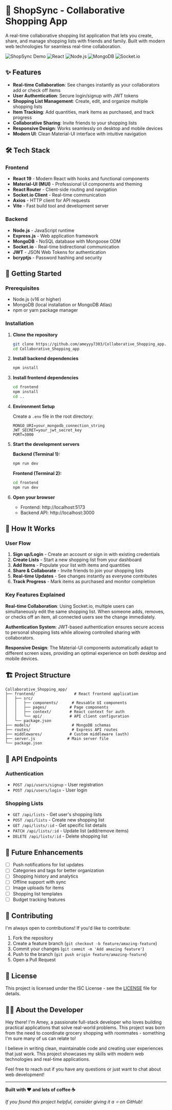 # 🛒 ShopSync - Collaborative Shopping App

A real-time collaborative shopping list application that lets you create, share, and manage shopping lists with friends and family. Built with modern web technologies for seamless real-time collaboration.

![ShopSync Demo](https://img.shields.io/badge/Status-Live%20Demo-blue)
![React](https://img.shields.io/badge/React-19.1.0-61dafb)
![Node.js](https://img.shields.io/badge/Node.js-Express-339933)
![MongoDB](https://img.shields.io/badge/MongoDB-8.15.1-47a248)
![Socket.io](https://img.shields.io/badge/Socket.io-4.8.1-010101)

## ✨ Features

- **Real-time Collaboration**: See changes instantly as your collaborators add or check off items
- **User Authentication**: Secure login/signup with JWT tokens
- **Shopping List Management**: Create, edit, and organize multiple shopping lists
- **Item Tracking**: Add quantities, mark items as purchased, and track progress
- **Collaborative Sharing**: Invite friends to your shopping lists
- **Responsive Design**: Works seamlessly on desktop and mobile devices
- **Modern UI**: Clean Material-UI interface with intuitive navigation

## 🛠️ Tech Stack

### Frontend
- **React 19** - Modern React with hooks and functional components
- **Material-UI (MUI)** - Professional UI components and theming
- **React Router** - Client-side routing and navigation
- **Socket.io Client** - Real-time communication
- **Axios** - HTTP client for API requests
- **Vite** - Fast build tool and development server

### Backend
- **Node.js** - JavaScript runtime
- **Express.js** - Web application framework
- **MongoDB** - NoSQL database with Mongoose ODM
- **Socket.io** - Real-time bidirectional communication
- **JWT** - JSON Web Tokens for authentication
- **bcryptjs** - Password hashing and security

## 🚀 Getting Started

### Prerequisites
- Node.js (v16 or higher)
- MongoDB (local installation or MongoDB Atlas)
- npm or yarn package manager

### Installation

1. **Clone the repository**
   ```bash
   git clone https://github.com/ameyyy7303/Collaborative_Shopping_app.git
   cd Collaborative_Shopping_app
   ```

2. **Install backend dependencies**
   ```bash
   npm install
   ```

3. **Install frontend dependencies**
   ```bash
   cd frontend
   npm install
   cd ..
   ```

4. **Environment Setup**
   
   Create a `.env` file in the root directory:
   ```env
   MONGO_URI=your_mongodb_connection_string
   JWT_SECRET=your_jwt_secret_key
   PORT=3000
   ```

5. **Start the development servers**

   **Backend (Terminal 1):**
   ```bash
   npm run dev
   ```

   **Frontend (Terminal 2):**
   ```bash
   cd frontend
   npm run dev
   ```

6. **Open your browser**
   - Frontend: http://localhost:5173
   - Backend API: http://localhost:3000

## 📱 How It Works

### User Flow
1. **Sign up/Login** - Create an account or sign in with existing credentials
2. **Create Lists** - Start a new shopping list from your dashboard
3. **Add Items** - Populate your list with items and quantities
4. **Share & Collaborate** - Invite friends to join your shopping lists
5. **Real-time Updates** - See changes instantly as everyone contributes
6. **Track Progress** - Mark items as purchased and monitor completion

### Key Features Explained

**Real-time Collaboration**: Using Socket.io, multiple users can simultaneously edit the same shopping list. When someone adds, removes, or checks off an item, all connected users see the change immediately.

**Authentication System**: JWT-based authentication ensures secure access to personal shopping lists while allowing controlled sharing with collaborators.

**Responsive Design**: The Material-UI components automatically adapt to different screen sizes, providing an optimal experience on both desktop and mobile devices.

## 🏗️ Project Structure

```
Collaborative_Shopping_app/
├── frontend/                 # React frontend application
│   ├── src/
│   │   ├── components/      # Reusable UI components
│   │   ├── pages/          # Page components
│   │   ├── context/        # React context for auth
│   │   └── api/            # API client configuration
│   └── package.json
├── models/                  # MongoDB schemas
├── routes/                  # Express API routes
├── middlewares/            # Custom middleware (auth)
├── server.js              # Main server file
└── package.json
```

## 🔧 API Endpoints

### Authentication
- `POST /api/users/signup` - User registration
- `POST /api/users/login` - User login

### Shopping Lists
- `GET /api/lists` - Get user's shopping lists
- `POST /api/lists` - Create new shopping list
- `GET /api/lists/:id` - Get specific list details
- `PATCH /api/lists/:id` - Update list (add/remove items)
- `DELETE /api/lists/:id` - Delete shopping list

## 🎯 Future Enhancements

- [ ] Push notifications for list updates
- [ ] Categories and tags for better organization
- [ ] Shopping history and analytics
- [ ] Offline support with sync
- [ ] Image uploads for items
- [ ] Shopping list templates
- [ ] Budget tracking features

## 🤝 Contributing

I'm always open to contributions! If you'd like to contribute:

1. Fork the repository
2. Create a feature branch (`git checkout -b feature/amazing-feature`)
3. Commit your changes (`git commit -m 'Add amazing feature'`)
4. Push to the branch (`git push origin feature/amazing-feature`)
5. Open a Pull Request

## 📄 License

This project is licensed under the ISC License - see the [LICENSE](LICENSE) file for details.

## 👨‍💻 About the Developer

Hey there! I'm Amey, a passionate full-stack developer who loves building practical applications that solve real-world problems. This project was born from the need to coordinate grocery shopping with roommates - something I'm sure many of us can relate to!

I believe in writing clean, maintainable code and creating user experiences that just work. This project showcases my skills with modern web technologies and real-time applications.

Feel free to reach out if you have any questions or just want to chat about web development!

---

**Built with ❤️ and lots of coffee ☕**

*If you found this project helpful, consider giving it a ⭐ on GitHub!*